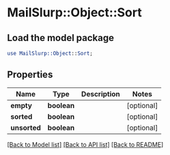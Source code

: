 # MailSlurp::Object::Sort

## Load the model package
```perl
use MailSlurp::Object::Sort;
```

## Properties
Name | Type | Description | Notes
------------ | ------------- | ------------- | -------------
**empty** | **boolean** |  | [optional] 
**sorted** | **boolean** |  | [optional] 
**unsorted** | **boolean** |  | [optional] 

[[Back to Model list]](../README#documentation-for-models) [[Back to API list]](../README#documentation-for-api-endpoints) [[Back to README]](../README)


